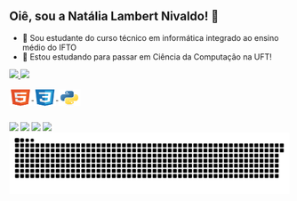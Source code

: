 ## Oiê, sou a Natália Lambert Nivaldo! 🌟

- 🔭 Sou estudante do curso técnico em informática integrado ao ensino médio do IFTO 
- 🌱 Estou estudando para passar em Ciência da Computação na UFT!

 <div>
  <a href="https://github.com/natalialambert">
  <img height="180em" src="https://github-readme-stats.vercel.app/api?username=natalialambert&show_icons=true&theme=gruvbox&include_all_commits=true&count_private=true"/>
  <img height="180em" src="https://github-readme-stats.vercel.app/api/top-langs/?username=natalialambert&layout=compact&langs_count=16&theme=gruvbox"/>
</div>

<div style="display: inline_block"><br>
  <img align="center" alt="Rafa-HTML" height="30" width="40" src="https://raw.githubusercontent.com/devicons/devicon/master/icons/html5/html5-original.svg">
  <img align="center" alt="Rafa-CSS" height="30" width="40" src="https://raw.githubusercontent.com/devicons/devicon/master/icons/css3/css3-original.svg">
  <img align="center" alt="Rafa-Python" height="30" width="40" src="https://raw.githubusercontent.com/devicons/devicon/master/icons/python/python-original.svg">
</div>

  ##

<div> 
  <a href="https://www.youtube.com/@lambertnat" target="_blank"><img src="https://img.shields.io/badge/YouTube-FF0000?style=for-the-badge&logo=youtube&logoColor=white" target="_blank"></a>
  <a href="https://instagram.com/lambertnati" target="_blank"><img src="https://img.shields.io/badge/-Instagram-%23E4405F?style=for-the-badge&logo=instagram&logoColor=white" target="_blank"></a>
  <a href = "mailto:natalialambert2008@gmail.com"><img src="https://img.shields.io/badge/-Gmail-%23333?style=for-the-badge&logo=gmail&logoColor=white" target="_blank"></a>
  <a href="https://www.linkedin.com/in/nat%C3%A1lia-lambert-nivaldo-5a8a66281/" target="_blank"><img src="https://img.shields.io/badge/-LinkedIn-%230077B5?style=for-the-badge&logo=linkedin&logoColor=white" target="_blank"></a>  
</div>

<picture>
  <source media="(prefers-color-scheme: dark)" srcset="https://raw.githubusercontent.com/natalialambert/natalialambert/output/github-contribution-grid-snake-dark.svg">
  <source media="(prefers-color-scheme: light)" srcset="https://raw.githubusercontent.com/natalialambert/natalialambert/output/github-contribution-grid-snake.svg">
  <img alt="github contribution grid snake animation" src="https://raw.githubusercontent.com/natalialambert/natalialambert/output/github-contribution-grid-snake.svg">
</picture>
